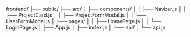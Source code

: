 frontend/
├── public/
├── src/
│   ├── components/
│   │   ├── Navbar.js
│   │   ├── ProjectCard.js
│   │   ├── ProjectFormModal.js
│   │   └── UserFormModal.js
│   ├── pages/
│   │   ├── HomePage.js
│   │   └── LoginPage.js
│   ├── App.js
│   ├── index.js
│   └── api/
│       └── api.js
